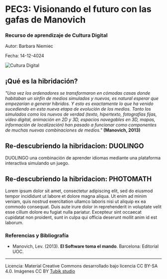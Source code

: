 # PEC3: Visionando el futuro con las gafas de Manovich 

### Recurso de aprendizaje de Cultura Digital 


Autor: Barbara Niemiec


Fecha: 14-12-4024

![Cultura Digital](https://miro.medium.com/max/1400/0*9PyyNvrO2PcD3KuU.png) 



## ¡Qué es la hibridación?
*"Una vez los ordenadores se transformaron en cómodas casas donde habitaban un sinfín de medios simulados y nuevos, es natural esperar que empezarían a generar híbridos. Y esto es exactamente lo que ha venido sucediendo en esta nueva etapa de evolución de los medios.  Tanto los simulados como los nuevos de verdad (texto, hipertexto, fotografías fijas, vídeo digital, animación en 2D y 3D, espacios navegables en 3D, mapas, información de localización) han pasado a funcionar como componentes de muchas nuevas combinaciones de medios."* **(Manovich, 2013)**






## Re-descubriendo la hibridacion: DUOLINGO

DUOLINGO una combinación de aprender idiomas mediante una plataforma interactiva simulando un juego.



## Re-descubriendo la hibridacion: PHOTOMATH

Lorem ipsum dolor sit amet, consectetur adipiscing elit, sed do eiusmod tempor incididunt ut labore et dolore magna aliqua. Ut enim ad minim veniam, quis nostrud exercitation ullamco laboris nisi ut aliquip ex ea commodo consequat. Duis aute irure dolor in reprehenderit in voluptate velit esse cillum dolore eu fugiat nulla pariatur. Excepteur sint occaecat cupidatat non proident, sunt in culpa qui officia deserunt mollit anim id est laborum.


### Referencias y Bibliografía

* Manovich, Lev. (2013). **El Software toma el mando**. Barcelona: Editorial UOC. 


----

Licencia: Material Creative Commons desarrollado bajo licencia CC BY-SA 4.0. Imágenes CC BY [Tubik studio](https://blog.tubikstudio.com/how-to-create-original-flat-illustrations-designers-tips/) 
